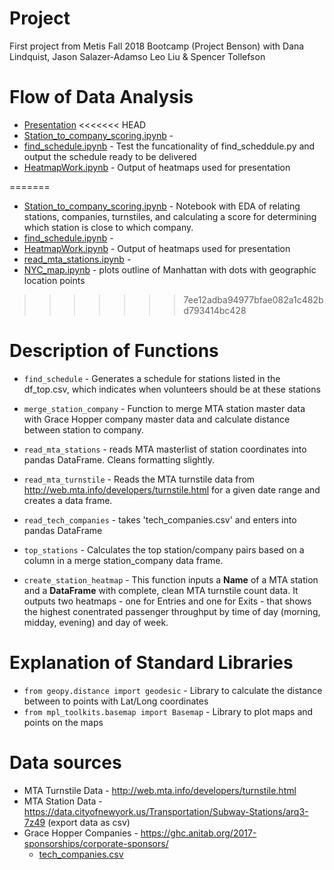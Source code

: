 # Project
First project from Metis Fall 2018 Bootcamp (Project Benson) with Dana Lindquist, Jason Salazer-Adamso Leo Liu & Spencer Tollefson
 
# Flow of Data Analysis
* [Presentation](/Toucans_Presentation.pdf)
<<<<<<< HEAD
* [Station_to_company_scoring.ipynb](/Station_to_company_scoring,ipynb) -
* [find_schedule.ipynb](/find_schedule.ipynb) - Test the funcationality of find_scheddule.py and output the schedule ready to be delivered
* [HeatmapWork.ipynb](/HeatmapWork.ipynb) - Output of heatmaps used for presentation

=======
* [Station_to_company_scoring.ipynb](/Station_to_company_scoring,ipynb) - Notebook with EDA of relating stations, companies, turnstiles, and calculating a score for determining which station is close to which company. 
* [find_schedule.ipynb](/find_schedule.ipynb) - 
* [HeatmapWork.ipynb](/HeatmapWork.ipynb) - Output of heatmaps used for presentation
* [read_mta_stations.ipynb](/read_mta_stations.ipynb) -
* [NYC_map.ipynb](/NYC_map.ipynb) - plots outline of Manhattan with dots with geographic location points
>>>>>>> 7ee12adba94977bfae082a1c482bd793414bc428

# Description of Functions

* `find_schedule` - Generates a schedule for stations listed in the df_top.csv, which indicates when volunteers should be at these stations
* `merge_station_company` - Function to merge MTA station master data with Grace Hopper company master data and calculate distance between station to company.
* `read_mta_stations` - reads MTA masterlist of station coordinates into pandas DataFrame. Cleans formatting slightly.
* `read_mta_turnstile` - Reads the MTA turnstile data from http://web.mta.info/developers/turnstile.html for a given date range and creates a data frame.
* `read_tech_companies` - takes 'tech_companies.csv' and enters into pandas DataFrame

* `top_stations` - Calculates the top station/company pairs based on a column in a merge station_company data frame.
* `create_station_heatmap` - This function inputs a **Name** of a MTA station and a **DataFrame** with complete, clean MTA turnstile count data. It outputs two heatmaps - one for Entries and one for Exits - that shows the highest conentrated passenger throughput by time of day (morning, midday, evening) and day of week.

# Explanation of Standard Libraries
* `from geopy.distance import geodesic` - Library to calculate the distance between to points with Lat/Long coordinates
* `from mpl_toolkits.basemap import Basemap` - Library to plot maps and points on the maps

# Data sources
* MTA Turnstile Data - http://web.mta.info/developers/turnstile.html
* MTA Station Data - https://data.cityofnewyork.us/Transportation/Subway-Stations/arq3-7z49 (export data as csv)
* Grace Hopper Companies - https://ghc.anitab.org/2017-sponsorships/corporate-sponsors/
    * [tech_companies.csv](data/tech_companies.csv)

